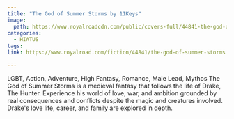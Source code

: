 ```yaml
---
title: "The God of Summer Storms by 11Keys"
image:
  path: https://www.royalroadcdn.com/public/covers-full/44841-the-god-of-summer-storms.jpg
categories:
  - HIATUS
tags:
link: https://www.royalroad.com/fiction/44841/the-god-of-summer-storms

---
```

LGBT, Action, Adventure, High Fantasy, Romance, Male Lead, Mythos
The God of Summer Storms is a medieval fantasy that follows the life of Drake, The Hunter. Experience his world of love, war, and ambition grounded by real consequences and conflicts despite the magic and creatures involved. Drake's love life, career, and family are explored in depth.